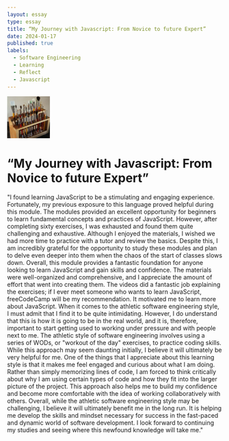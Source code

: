 ```yaml
---
layout: essay 
type: essay
title: “My Journey with Javascript: From Novice to future Expert”
date: 2024-01-17
published: true
labels:
  - Software Engineering
  - Learning
  - Reflect
  - Javascript
---
```

<img width="100px" class="rounded float-start pe-4" src="../img/igniting/paintbrushes.jpg">

# “My Journey with Javascript: From Novice to future Expert”

"I found learning JavaScript to be a stimulating and engaging experience. Fortunately, my previous exposure to this language proved helpful during this module. The modules provided an excellent opportunity for beginners to learn fundamental concepts and practices of JavaScript. However, after completing sixty exercises, I was exhausted and found them quite challenging and exhaustive. Although I enjoyed the materials, I wished we had more time to practice with a tutor and review the basics. Despite this, I am incredibly grateful for the opportunity to study these modules and plan to delve even deeper into them when the chaos of the start of classes slows down. 
Overall, this module provides a fantastic foundation for anyone looking to learn JavaScript and gain skills and confidence. The materials were well-organized and comprehensive, and I appreciate the amount of effort that went into creating them. The videos did a fantastic job explaining the exercises; if I ever meet someone who wants to learn JavaScript, freeCodeCamp will be my recommendation. It motivated me to learn more about JavaScript. 
When it comes to the athletic software engineering style, I must admit that I find it to be quite intimidating. However, I do understand that this is how it is going to be in the real world, and it is, therefore, important to start getting used to working under pressure and with people next to me. The athletic style of software engineering involves using a series of WODs, or "workout of the day" exercises, to practice coding skills. While this approach may seem daunting initially, I believe it will ultimately be very helpful for me. One of the things that I appreciate about this learning style is that it makes me feel engaged and curious about what I am doing. Rather than simply memorizing lines of code, I am forced to think critically about why I am using certain types of code and how they fit into the larger picture of the project. This approach also helps me to build my confidence and become more comfortable with the idea of working collaboratively with others.
Overall, while the athletic software engineering style may be challenging, I believe it will ultimately benefit me in the long run. It is helping me develop the skills and mindset necessary for success in the fast-paced and dynamic world of software development.
I look forward to continuing my studies and seeing where this newfound knowledge will take me."  
